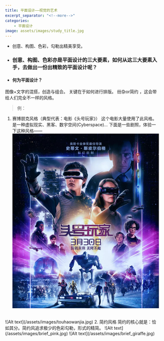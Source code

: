 ```yaml
---
title: 平面设计——视觉的艺术
excerpt_separator: "<!--more-->"
categories:
    - 平面设计
image: assets/images/study_title.jpg
---
```

+ 创意、构图、色彩，勾勒出精美享受。
<!--more-->

+ ### 创意、构图、色彩亦是平面设计的三大要素，如何从这三大要素入手，去做出一份出精致的平面设计呢？

+ #### 何为平面设计？
图像+文字的混搭，创造与组合。
关键在于如何进行排版。 纷杂or简约 ，这会带给人们完全不一样的风格。
> 例：
1. 赛博朋克风格（典型代表：电影《头号玩家》）
这个电影大量使用了此风格。是一种虚拟现实、黑客、数宇空间(Cyberspace)...
下面是一些剧照，体验一下这种风格——
![Alt text](/assets/images/saibopengke.jpg)
<br>
![Alt text](/assets/images/touhaowanjia.jpg)
2. 简约风格
简约的核心就是：恰如其分。简约风追求极少的色彩勾勒，形式的精简。
![Alt text](/assets/images/brief_pink.jpg)
![Alt text](/assets/images/brief_giraffe.jpg)
<br>




